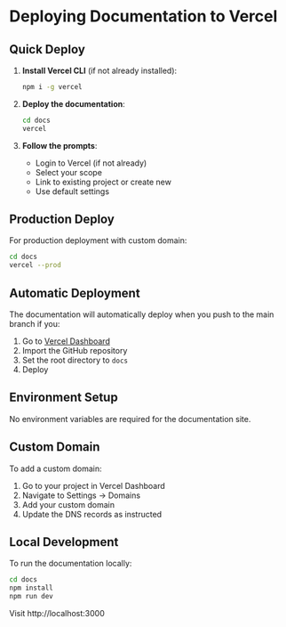 # Deploying Documentation to Vercel

## Quick Deploy

1. **Install Vercel CLI** (if not already installed):
   ```bash
   npm i -g vercel
   ```

2. **Deploy the documentation**:
   ```bash
   cd docs
   vercel
   ```

3. **Follow the prompts**:
   - Login to Vercel (if not already)
   - Select your scope
   - Link to existing project or create new
   - Use default settings

## Production Deploy

For production deployment with custom domain:

```bash
cd docs
vercel --prod
```

## Automatic Deployment

The documentation will automatically deploy when you push to the main branch if you:

1. Go to [Vercel Dashboard](https://vercel.com)
2. Import the GitHub repository
3. Set the root directory to `docs`
4. Deploy

## Environment Setup

No environment variables are required for the documentation site.

## Custom Domain

To add a custom domain:

1. Go to your project in Vercel Dashboard
2. Navigate to Settings → Domains
3. Add your custom domain
4. Update the DNS records as instructed

## Local Development

To run the documentation locally:

```bash
cd docs
npm install
npm run dev
```

Visit http://localhost:3000